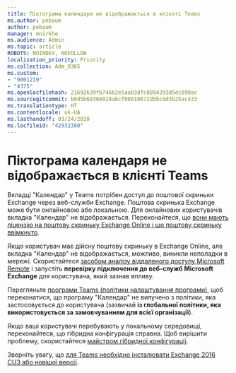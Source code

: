 ```yaml
---
title: Піктограма календаря не відображається в клієнті Teams
ms.author: pebaum
author: pebaum
manager: mnirkhe
ms.audience: Admin
ms.topic: article
ROBOTS: NOINDEX, NOFOLLOW
localization_priority: Priority
ms.collection: Adm_O365
ms.custom:
- "9001219"
- "4375"
ms.openlocfilehash: 21692639fb746b2e5aab3dfc8894293d5dc890ac
ms.sourcegitcommit: b0d5b68366028abcf08610672d5bc9d3b25ac433
ms.translationtype: HT
ms.contentlocale: uk-UA
ms.lasthandoff: 03/24/2020
ms.locfileid: "42932380"
---
```

# <a name="calendar-icon-not-showing-in-teams-client"></a>Піктограма календаря не відображається в клієнті Teams

Вкладці "Календар" у Teams потрібен доступ до поштової скриньки Exchange через веб-служби Exchange. Поштова скринька Exchange може бути онлайновою або локальною. Для онлайнових користувачів вкладка "Календар" не відображається. Переконайтеся, що [вони мають ліцензію на поштову скриньку Exchange Online і що поштову скриньку ввімкнуто](https://docs.microsoft.com/exchange/recipients-in-exchange-online/create-user-mailboxes).

Якщо користувач має дійсну поштову скриньку в Exchange Online, але вкладка "Календар" не відображається, можливо, виникли неполадки в мережі. Скористайтеся [засобом аналізу віддаленого доступу Microsoft Remote](https://testconnectivity.microsoft.com/) і запустіть **перевірку підключення до веб-служб Microsoft Exchange** для користувача, який зазнав впливу.

Перегляньте [програми Teams (політики налаштування програми)](https://admin.teams.microsoft.com/policies/app-setup), щоб переконатися, що програму "Календар" не вилучено з політики, яка застосовується до користувача (зазвичай **із глобальної політики, яка використовується за замовчуванням для всієї організації**).

Якщо ваші користувачі перебувають у локальному середовищі, переконайтеся, що гібридна конфігурація справна. Щоб вирішити проблему, скористайтеся [майстром гібридної конфігурації](https://docs.microsoft.com/exchange/hybrid-deployment/hybrid-agent).

Зверніть увагу, що [для Teams необхідно інсталювати Exchange 2016 CU3 або новішої версії](https://docs.microsoft.com/microsoftteams/exchange-teams-interact).
